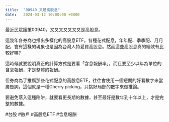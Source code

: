 ```yaml
---
title:  "00940 又是高股息"
date:   2024-03-12 10:00:00 +0800
---
```


最近民眾瘋搶00940，又又又又又又又是高股息。

這幾年各券商也推出多樣化的高股息ETF，各種花式配息，年年配、季季配、月月配，會有這樣的現象也是因為台灣人特愛買高股息。然而這些高股息真的績效有比較好嗎?

這時候就要說明真正的計算方式是要看「含息報酬率」，而且要至少以年為單位的含息報酬，才是整體的報酬。

但券商為了推廣那些花式配息的高股息ETF，往往會使用一個短期的好看數字來當廣告詞，這個就是一種Cherry picking，只挑好局部的數字來做推論。

要避免落入這種陷阱，就要看更長期的數據，甚至最好是數年到十年以上，才是完整的數據。

#台股 #散戶 #高股息ETF #含息報酬
